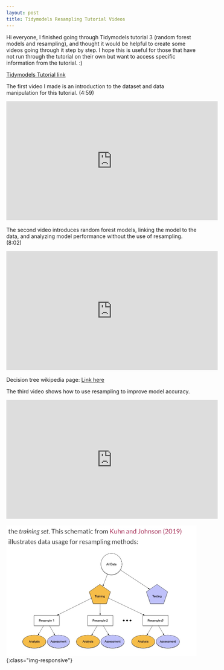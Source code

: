 ```yaml
---
layout: post
title: Tidymodels Resampling Tutorial Videos
---
```


Hi everyone, I finished going through Tidymodels tutorial 3 (random forest models and resampling), and thought it would be helpful to create some videos going through it step by step. I hope this is useful for those that have not run through the tutorial on their own but want to access specific information from the tutorial. :)

[Tidymodels Tutorial link](https://www.tidymodels.org/start/resampling/)

The first video I made is an introduction to the dataset and data manipulation for this tutorial. 
(4:59)

<iframe width="560" height="315" src="https://www.youtube.com/embed/c1DKvO7bkHg" frameborder="0" allow="autoplay; encrypted-media" allowfullscreen></iframe>


The second video introduces random forest models, linking the model to the data, and analyzing model performance without the use of resampling. (8:02) 

<iframe width="560" height="315" src="https://www.youtube.com/embed/8usKNowYm_E" frameborder="0" allow="autoplay; encrypted-media" allowfullscreen></iframe>


Decision tree wikipedia page: [Link here](https://en.wikipedia.org/wiki/Decision_tree)

The third video shows how to use resampling to improve model accuracy.

<iframe width="560" height="315" src="https://www.youtube.com/embed/xoFImpCpLhQ" frameborder="0" allow="autoplay; encrypted-media" allowfullscreen></iframe>


![Resampling diagram](https://raw.githubusercontent.com/drlawson/drlawson.github.io/master/images/tutorial3screenshot.jpg){:class="img-responsive"}